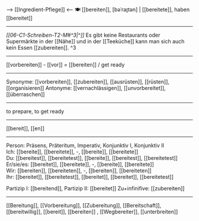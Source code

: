 --> [[Ingredient-Pflege]] <--
🍽️ [[bereiten]], [bəˈraɪ̯tən] | [[bereitete]], haben [[bereitet]]

---

_[[06-C1-Schreiben-T2-M#^3|^]]_ Es gibt keine Restaurants oder Supermärkte in der [[Nähe]] und in der [[Teeküche]] kann man sich auch kein Essen [[zubereiten]]. ^3

---

[[vorbereiten]] - [[vor]] = [[bereiten]] / get ready

---

Synonyme: [[vorbereiten]], [[zubereiten]], [[ausrüsten]], [[rüsten]], [[organisieren]]
Antonyme: [[vernachlässigen]], [[unvorbereitet]], [[überraschen]]

---

to prepare, to get ready

---

[[bereit]], [[en]]

---

Person: Präsens, Präteritum, Imperativ, Konjunktiv I, Konjunktiv II  
Ich: [[bereite]], [[bereitete]], -, [[bereite]], [[bereitete]]  
Du: [[bereitest]], [[bereitetest]], [[bereite]], [[bereitest]], [[bereitetest]]  
Er/sie/es: [[bereitet]], [[bereitete]], -, [[bereite]], [[bereitete]]  
Wir: [[bereiten]], [[bereiteten]], -, [[bereiten]], [[bereiteten]]  
Ihr: [[bereitet]], [[bereitetest]], [[bereitet]], [[bereitet]], [[bereitetest]]

Partizip I: [[bereitend]],
Partizip II: [[bereitet]]
Zu+infinifive: [[zubereiten]]

---

[[Bereitung]], [[Vorbereitung]], [[Zubereitung]], [[Bereitschaft]], [[bereitwillig]], [[bereit]], [[bereiten]]
, [[Wegbereiter]], [[unterbreiten]]
